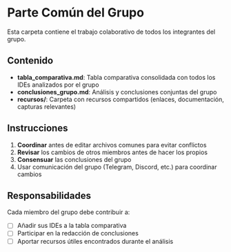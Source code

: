 # Parte Común del Grupo

Esta carpeta contiene el trabajo colaborativo de todos los integrantes del grupo.

## Contenido

- **tabla_comparativa.md**: Tabla comparativa consolidada con todos los IDEs analizados por el grupo
- **conclusiones_grupo.md**: Análisis y conclusiones conjuntas del grupo
- **recursos/**: Carpeta con recursos compartidos (enlaces, documentación, capturas relevantes)

## Instrucciones

1. **Coordinar** antes de editar archivos comunes para evitar conflictos
2. **Revisar** los cambios de otros miembros antes de hacer los propios
3. **Consensuar** las conclusiones del grupo
4. Usar comunicación del grupo (Telegram, Discord, etc.) para coordinar cambios

## Responsabilidades

Cada miembro del grupo debe contribuir a:
- [ ] Añadir sus IDEs a la tabla comparativa
- [ ] Participar en la redacción de conclusiones
- [ ] Aportar recursos útiles encontrados durante el análisis
